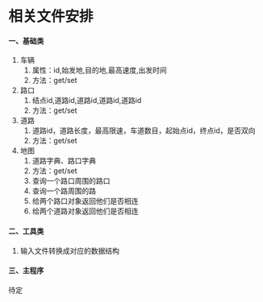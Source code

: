 # 相关文件安排
#### 一、基础类

1. 车辆
    1. 属性：id,始发地,目的地,最高速度,出发时间
    2. 方法：get/set
2. 路口
    1. 结点id,道路id,道路id,道路id,道路id
    2. 方法：get/set
3. 道路
    1. 道路id，道路长度，最高限速，车道数目，起始点id，终点id，是否双向
    2. 方法：get/set
4. 地图
    1. 道路字典、路口字典
    2. 方法：get/set
    3. 查询一个路口周围的路口
    4. 查询一个路周围的路
    5. 给两个路口对象返回他们是否相连
    6. 给两个道路对象返回他们是否相连

#### 二、工具类

1. 输入文件转换成对应的数据结构

#### 三、主程序
待定

        

